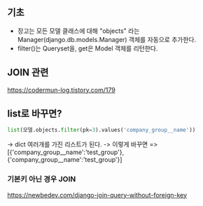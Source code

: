 
## 기초 
- 장고는 모든 모델 클래스에 대해 "objects" 라는 Manager(django.db.models.Manager) 객체를 자동으로 추가한다.
- filter()는 Queryset을, get은 Model 객체를 리턴한다. 

## JOIN 관련 
https://codermun-log.tistory.com/179

## list로 바꾸면?

```python
list(모델.objects.filter(pk=3).values('company_group__name'))
```
-> dict 여러개를 가진 리스트가 된다. 
-> 이렇게 바꾸면
=> [{'company_group__name':'test_group'}, {'company_group__name':'test_group'}]


### 기본키 아닌 경우 JOIN
https://newbedev.com/django-join-query-without-foreign-key
